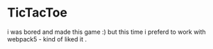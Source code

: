 # TicTacToe

i was bored and made this game :) 
 but this time i preferd to work with webpack5 - kind of liked it .

